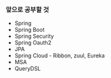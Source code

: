 ### 앞으로 공부할 것

- Spring
- Spring Boot
- Spring Security
- Spring Oauth2
- JPA
- Spring Cloud - Ribbon, zuul, Eureka
- MSA
- QueryDSL